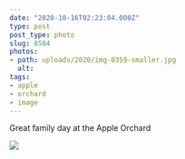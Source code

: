 ```yaml
---
date: "2020-10-16T02:23:04.000Z"
type: post 
post_type: photo
slug: 8584
photos: 
- path: uploads/2020/img-0359-smaller.jpg
  alt: 
tags: 
- apple
- orchard
- image
---
```

Great family day at the Apple Orchard


![](/uploads/2020/img-0359-smaller.jpg)
